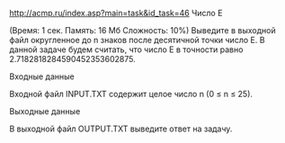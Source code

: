 http://acmp.ru/index.asp?main=task&id_task=46
Число E

(Время: 1 сек. Память: 16 Мб Сложность: 10%)
Выведите в выходной файл округленное до n знаков после десятичной точки число E. В данной задаче будем считать, что число Е в точности равно 2.7182818284590452353602875.

Входные данные

Входной файл INPUT.TXT содержит целое число n (0 ≤ n ≤ 25).

Выходные данные

В выходной файл OUTPUT.TXT выведите ответ на задачу.